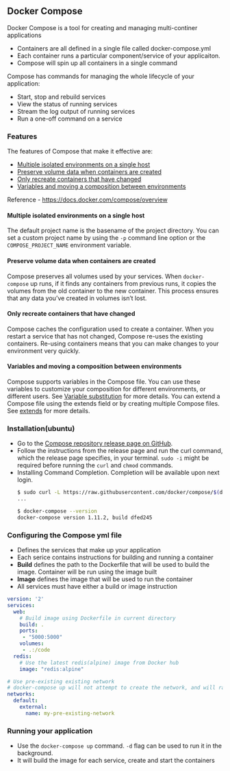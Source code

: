 ## Docker Compose
Docker Compose is a tool for creating and managing multi-continer applications
  - Containers are all defined in a single file called docker-compose.yml
  - Each container runs a particular component/service of your applicaiton.
  - Compose will spin up all containers in a single command

Compose has commands for managing the whole lifecycle of your application:
  - Start, stop and rebuild services
  - View the status of running services
  - Stream the log output of running services
  - Run a one-off command on a service

### Features
The features of Compose that make it effective are:
  - [Multiple isolated environments on a single host](#multiple-isolated-environments-on-a-single-host)
  - [Preserve volume data when containers are created](#preserve-volume-data-when-containers-are-created)
  - [Only recreate containers that have changed](#only-recreate-containers-that-have-changed)
  - [Variables and moving a composition between environments](#variables-and-moving-a-composition-between-environments)

Reference - https://docs.docker.com/compose/overview

#### Multiple isolated environments on a single host
The default project name is the basename of the project directory.
You can set a custom project name by using the `-p` command line option or
the `COMPOSE_PROJECT_NAME` environment variable.

#### Preserve volume data when containers are created
Compose preserves all volumes used by your services.
When `docker-compose` up runs, if it finds any containers from previous runs,
it copies the volumes from the old container to the new container.
This process ensures that any data you’ve created in volumes isn’t lost.

#### Only recreate containers that have changed
Compose caches the configuration used to create a container.
When you restart a service that has not changed, Compose re-uses the existing containers.
Re-using containers means that you can make changes to your environment very quickly.

#### Variables and moving a composition between environments
Compose supports variables in the Compose file.
You can use these variables to customize your composition for different environments, or different users.
See [Variable substitution](https://docs.docker.com/compose/compose-file/#variable-substitution) for more details.
You can extend a Compose file using the extends field or by creating multiple Compose files.
See [extends](https://docs.docker.com/compose/extends/) for more details.

### Installation(ubuntu)
  - Go to the [Compose repository release page on GitHub](https://github.com/docker/compose/releases).
  - Follow the instructions from the release page and run the curl command, which the release page specifies, in your terminal.
  `sudo -i` might be required before running the `curl` and `chmod` commands.
  - Installing Command Completion. Completion will be available upon next login.
    ```bash
    $ sudo curl -L https://raw.githubusercontent.com/docker/compose/$(docker-compose version --short)/contrib/completion/bash/docker-compose -o /etc/bash_completion.d/docker-compose
    ...

    $ docker-compose --version
    docker-compose version 1.11.2, build dfed245
    ```

### Configuring the Compose yml file
  - Defines the services that make up your application
  - Each serice contains instructions for building and running a container
  - **Build** defines the path to the Dockerfile that will be used to build the image.
    Container will be run using the image built
  - **Image** defines the image that will be used to run the container
  - All services must have either a build or image instruction

```yml
version: '2'
services:
  web:
    # Build image using Dockerfile in current directory
    build: .
    ports:
     - "5000:5000"
    volumes:
     - .:/code
  redis:
    # Use the latest redis(alpine) image from Docker hub
    image: "redis:alpine"

# Use pre-existing existing network
# docker-compose up will not attempt to create the network, and will raise an error if it doesn’t exist.
networks:
  default:
    external:
      name: my-pre-existing-network
```

### Running your application
  - Use the `docker-compose up` command. `-d` flag can be used to run it in the background.
  - It will build the image for each service, create and start the containers
